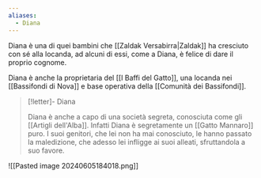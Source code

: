```yaml
---
aliases:
  - Diana
---
```

Diana è una di quei bambini che [[Zaldak Versabirra|Zaldak]] ha cresciuto con sé alla locanda, ad alcuni di essi, come a Diana, è felice di dare il proprio cognome. 

Diana è anche la proprietaria del [[I Baffi del Gatto]], una locanda nei [[Bassifondi di Nova]] e base operativa della [[Comunità dei Bassifondi]]. 


> [!letter]- Diana
> 
> Diana è anche a capo di una società segreta, conosciuta come gli [[Artigli dell'Alba]]. Infatti Diana è segretamente un [[Gatto Mannaro]] puro. I suoi genitori, che lei non ha mai conosciuto, le hanno passato la maledizione, che adesso lei infligge ai suoi alleati, sfruttandola a suo favore. 



![[Pasted image 20240605184018.png]]